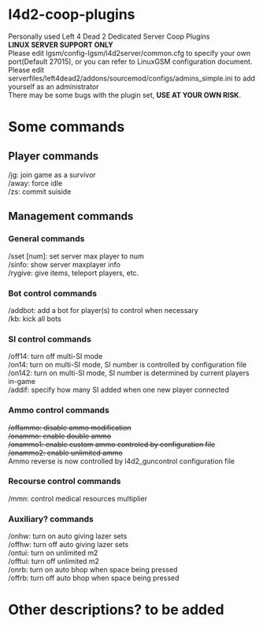 # l4d2-coop-plugins
Personally used Left 4 Dead 2 Dedicated Server Coop Plugins  
**LINUX SERVER SUPPORT ONLY**  
Please edit lgsm/config-lgsm/l4d2server/common.cfg to specify your own port(Default 27015), or you can refer to LinuxGSM configuration document.  
Please edit serverfiles/left4dead2/addons/sourcemod/configs/admins_simple.ini to add yourself as an administrator  
There may be some bugs with the plugin set, **USE AT YOUR OWN RISK**.  
# Some commands
## Player commands
/jg: join game as a survivor  
/away: force idle  
/zs: commit suiside  
## Management commands
### General commands
/sset [num]: set server max player to num  
/sinfo: show server maxplayer info  
/rygive: give items, teleport players, etc.  
### Bot control commands
/addbot: add a bot for player(s) to control when necessary  
/kb: kick all bots  
### SI control commands
/off14: turn off multi-SI mode  
/on14: turn on multi-SI mode, SI number is controlled by configuration file  
/on142: turn on multi-SI mode, SI number is determined by current players in-game  
/addif: specify how many SI added when one new player connected  
### Ammo control commands
~~/offammo: disable ammo modification~~  
~~/onammo: enable double ammo~~  
~~/onammo1: enable custom ammo controled by configuration file~~  
~~/onammo2: enable unlimited ammo~~  
Ammo reverse is now controlled by l4d2_guncontrol configuration file  
### Recourse control commands
/mmn: control medical resources multiplier  
### Auxiliary? commands
/onhw: turn on auto giving lazer sets  
/offhw: turn off auto giving lazer sets  
/ontui: turn on unlimited m2  
/offtui: turn off unlimited m2  
/onrb: turn on auto bhop when space being pressed  
/offrb: turn off auto bhop when space being pressed  
# Other descriptions? to be added